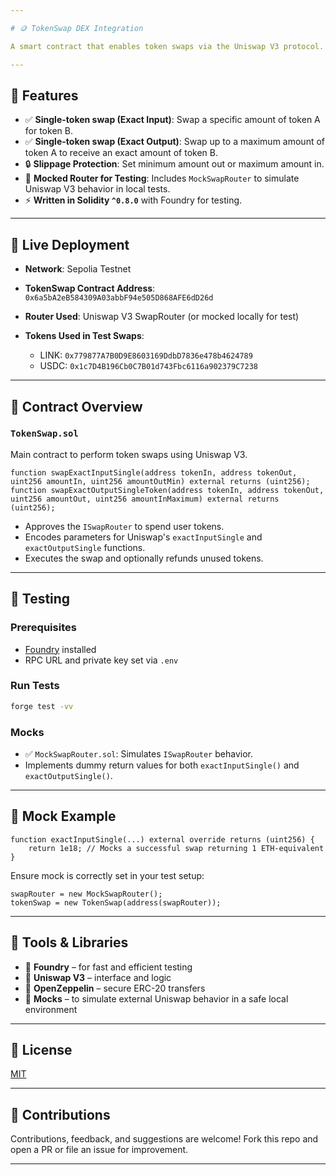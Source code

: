 ```yaml
---

# 🪙 TokenSwap DEX Integration

A smart contract that enables token swaps via the Uniswap V3 protocol. This project is designed for developers building on-chain DeFi solutions using Solidity and Foundry. It includes both mainnet-ready contract logic and a comprehensive local testing setup using mocks.

---
```


## 📌 Features

* ✅ **Single-token swap (Exact Input)**: Swap a specific amount of token A for token B.
* ✅ **Single-token swap (Exact Output)**: Swap up to a maximum amount of token A to receive an exact amount of token B.
* 🔒 **Slippage Protection**: Set minimum amount out or maximum amount in.
* 🔁 **Mocked Router for Testing**: Includes `MockSwapRouter` to simulate Uniswap V3 behavior in local tests.
* ⚡️ **Written in Solidity `^0.8.0`** with Foundry for testing.

---

## 🚀 Live Deployment

* **Network**: Sepolia Testnet
* **TokenSwap Contract Address**: `0x6a5bA2eB584309A03abbF94e505D868AFE6dD26d`
* **Router Used**: Uniswap V3 SwapRouter (or mocked locally for test)
* **Tokens Used in Test Swaps**:

  * LINK: `0x779877A7B0D9E8603169DdbD7836e478b4624789`
  * USDC: `0x1c7D4B196Cb0C7B01d743Fbc6116a902379C7238`

---

## 🧱 Contract Overview

### `TokenSwap.sol`

Main contract to perform token swaps using Uniswap V3.

```solidity
function swapExactInputSingle(address tokenIn, address tokenOut, uint256 amountIn, uint256 amountOutMin) external returns (uint256);
function swapExactOutputSingleToken(address tokenIn, address tokenOut, uint256 amountOut, uint256 amountInMaximum) external returns (uint256);
```

* Approves the `ISwapRouter` to spend user tokens.
* Encodes parameters for Uniswap's `exactInputSingle` and `exactOutputSingle` functions.
* Executes the swap and optionally refunds unused tokens.

---

## 🧪 Testing

### Prerequisites

* [Foundry](https://book.getfoundry.sh/) installed
* RPC URL and private key set via `.env`

### Run Tests

```bash
forge test -vv
```

### Mocks

* ✅ `MockSwapRouter.sol`: Simulates `ISwapRouter` behavior.
* Implements dummy return values for both `exactInputSingle()` and `exactOutputSingle()`.

---

## 🔄 Mock Example

```solidity
function exactInputSingle(...) external override returns (uint256) {
    return 1e18; // Mocks a successful swap returning 1 ETH-equivalent
}
```

Ensure mock is correctly set in your test setup:

```solidity
swapRouter = new MockSwapRouter();
tokenSwap = new TokenSwap(address(swapRouter));
```

---

## 🧰 Tools & Libraries

* 🧪 **Foundry** – for fast and efficient testing
* 🔁 **Uniswap V3** – interface and logic
* 🔐 **OpenZeppelin** – secure ERC-20 transfers
* 🧪 **Mocks** – to simulate external Uniswap behavior in a safe local environment

---

## 📄 License

[MIT](./LICENSE)

---

## 🤝 Contributions

Contributions, feedback, and suggestions are welcome! Fork this repo and open a PR or file an issue for improvement.

---

